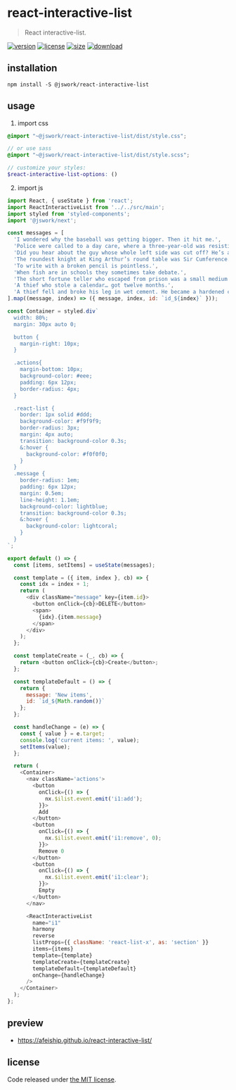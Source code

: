 # react-interactive-list
> React interactive-list.

[![version][version-image]][version-url]
[![license][license-image]][license-url]
[![size][size-image]][size-url]
[![download][download-image]][download-url]

## installation
```shell
npm install -S @jswork/react-interactive-list
```

## usage
1. import css
  ```scss
  @import "~@jswork/react-interactive-list/dist/style.css";

  // or use sass
  @import "~@jswork/react-interactive-list/dist/style.scss";

  // customize your styles:
  $react-interactive-list-options: ()
  ```
2. import js
  ```js
  import React, { useState } from 'react';
  import ReactInteractiveList from '../../src/main';
  import styled from 'styled-components';
  import '@jswork/next';

  const messages = [
    'I wondered why the baseball was getting bigger. Then it hit me.',
    'Police were called to a day care, where a three-year-old was resisting a rest.',
    'Did you hear about the guy whose whole left side was cut off? He’s all right now.',
    'The roundest knight at King Arthur’s round table was Sir Cumference.',
    'To write with a broken pencil is pointless.',
    'When fish are in schools they sometimes take debate.',
    'The short fortune teller who escaped from prison was a small medium at large.',
    'A thief who stole a calendar… got twelve months.',
    'A thief fell and broke his leg in wet cement. He became a hardened criminal.'
  ].map((message, index) => ({ message, index, id: `id_${index}` }));

  const Container = styled.div`
    width: 80%;
    margin: 30px auto 0;
  
    button {
      margin-right: 10px;
    }

    .actions{
      margin-bottom: 10px;
      background-color: #eee;
      padding: 6px 12px;
      border-radius: 4px;
    }
  
    .react-list {
      border: 1px solid #ddd;
      background-color: #f9f9f9;
      border-radius: 3px;
      margin: 4px auto;
      transition: background-color 0.3s;
      &:hover {
        background-color: #f0f0f0;
      }
    }
    .message {
      border-radius: 1em;
      padding: 6px 12px;
      margin: 0.5em;
      line-height: 1.1em;
      background-color: lightblue;
      transition: background-color 0.3s;
      &:hover {
        background-color: lightcoral;
      }
    }
  `;

  export default () => {
    const [items, setItems] = useState(messages);

    const template = ({ item, index }, cb) => {
      const idx = index + 1;
      return (
        <div className="message" key={item.id}>
          <button onClick={cb}>DELETE</button>
          <span>
            {idx}.{item.message}
          </span>
        </div>
      );
    };

    const templateCreate = (_, cb) => {
      return <button onClick={cb}>Create</button>;
    };

    const templateDefault = () => {
      return {
        message: 'New items',
        id: `id_${Math.random()}`
      };
    };

    const handleChange = (e) => {
      const { value } = e.target;
      console.log('current items: ', value);
      setItems(value);
    };

    return (
      <Container>
        <nav className='actions'>
          <button
            onClick={() => {
              nx.$ilist.event.emit('i1:add');
            }}>
            Add
          </button>
          <button
            onClick={() => {
              nx.$ilist.event.emit('i1:remove', 0);
            }}>
            Remove 0
          </button>
          <button
            onClick={() => {
              nx.$ilist.event.emit('i1:clear');
            }}>
            Empty
          </button>
        </nav>

        <ReactInteractiveList
          name="i1"
          harmony
          reverse
          listProps={{ className: 'react-list-x', as: 'section' }}
          items={items}
          template={template}
          templateCreate={templateCreate}
          templateDefault={templateDefault}
          onChange={handleChange}
        />
      </Container>
    );
  };

  ```

## preview
- https://afeiship.github.io/react-interactive-list/

## license
Code released under [the MIT license](https://github.com/afeiship/react-interactive-list/blob/master/LICENSE.txt).

[version-image]: https://img.shields.io/npm/v/@jswork/react-interactive-list
[version-url]: https://npmjs.org/package/@jswork/react-interactive-list

[license-image]: https://img.shields.io/npm/l/@jswork/react-interactive-list
[license-url]: https://github.com/afeiship/react-interactive-list/blob/master/LICENSE.txt

[size-image]: https://img.shields.io/bundlephobia/minzip/@jswork/react-interactive-list
[size-url]: https://github.com/afeiship/react-interactive-list/blob/master/dist/react-interactive-list.min.js

[download-image]: https://img.shields.io/npm/dm/@jswork/react-interactive-list
[download-url]: https://www.npmjs.com/package/@jswork/react-interactive-list
